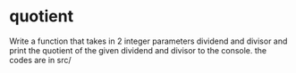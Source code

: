 # quotient
Write a function that takes in 2 integer parameters dividend and divisor and print the quotient of the given dividend and divisor to the console.
the codes are in src/
